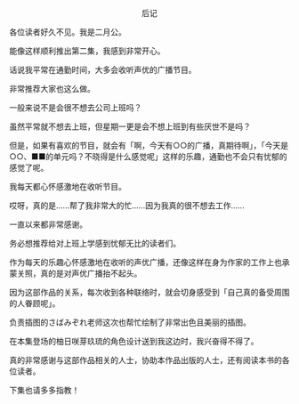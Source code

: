 <p align="center">后记</p>

各位读者好久不见。我是二月公。

能像这样顺利推出第二集，我感到非常开心。

话说我平常在通勤时间，大多会收听声优的广播节目。

非常推荐大家也这么做。

一般来说不是会很不想去公司上班吗？

虽然平常就不想去上班，但星期一更是会不想上班到有些厌世不是吗？

但是，如果有喜欢的节目，就会有「啊，今天有○○的广播，真期待啊」，「今天是○○、■■的单元吗？不晓得是什么感觉呢」这样的乐趣，通勤也不会只有忧郁的感觉了呢。

我每天都心怀感激地在收听节目。

哎呀，真的是……帮了我非常大的忙……因为我真的很不想去工作……

一直以来都非常感谢。

务必想推荐给对上班上学感到忧郁无比的读者们。

作为每天的乐趣心怀感激地在收听的声优广播，还像这样在身为作家的工作上也承蒙关照，真的是对声优广播抬不起头。

因为这部作品的关系，每次收到各种联络时，就会切身感受到「自己真的备受周围的人眷顾呢」。

负责插图的さばみぞれ老师这次也帮忙绘制了非常出色且美丽的插图。

在本集登场的柚日咲芽玖琉的角色设计送到我这边时，我兴奋得不得了。

真的非常感谢与这部作品相关的人士，协助本作品出版的人士，还有阅读本书的各位读者。

下集也请多多指教！

